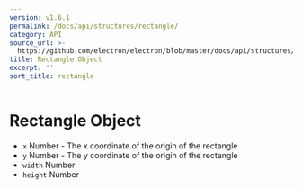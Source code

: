 ```yaml
---
version: v1.6.1
permalink: /docs/api/structures/rectangle/
category: API
source_url: >-
  https://github.com/electron/electron/blob/master/docs/api/structures/rectangle.md
title: Rectangle Object
excerpt: ''
sort_title: rectangle
---
```

# Rectangle Object

*   `x` Number - The x coordinate of the origin of the rectangle
*   `y` Number - The y coordinate of the origin of the rectangle
*   `width` Number
*   `height` Number
